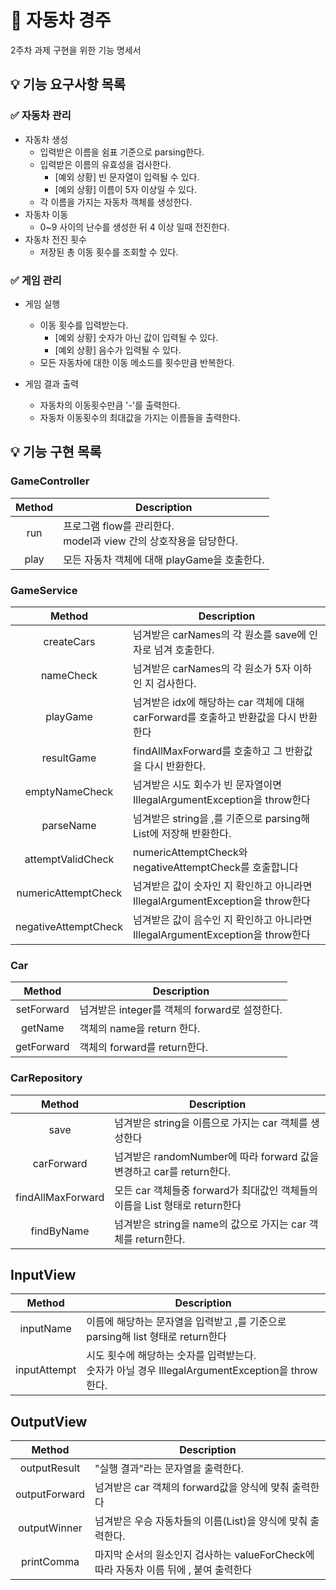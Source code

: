 # 🚗 자동차 경주
2주차 과제 구현을 위한 기능 명세서

## 💡  기능 요구사항 목록

### ✅ 자동차 관리

- 자동차 생성
  - 입력받은 이름을 쉼표 기준으로 parsing한다.
  - 입력받은 이름의 유효성을 검사한다.
    - [예외 상황] 빈 문자열이 입력될 수 있다.
    - [예외 상황] 이름이 5자 이상일 수 있다.
  - 각 이름을 가지는 자동차 객체를 생성한다.
- 자동차 이동
  - 0~9 사이의 난수를 생성한 뒤 4 이상 일때 전진한다.
- 자동차 전진 횟수
  - 저장된 총 이동 횟수를 조회할 수 있다.

### ✅ 게임 관리

- 게임 실행
  - 이동 횟수를 입력받는다.
    - [예외 상황] 숫자가 아닌 값이 입력될 수 있다.
    - [예외 상황] 음수가 입력될 수 있다.
  - 모든 자동차에 대한 이동 메소드를 횟수만큼 반복한다.

- 게임 결과 출력
  - 자동차의 이동횟수만큼 '-'를 출력한다.
  - 자동차 이동횟수의 최대값을 가지는 이름들을 출력한다.

## 💡  기능 구현 목록
### GameController
| Method  | Description                                      |
|:-------:|--------------------------------------------------|
|   run   | 프로그램 flow를 관리한다. <br> model과 view 간의 상호작용을 담당한다. |
|play| 모든 자동차 객체에 대해 playGame을 호출한다.|

### GameService
|        Method         | Description                                               |
|:---------------------:|-----------------------------------------------------------|
|      createCars       | 넘겨받은 carNames의 각 원소를 save에 인자로 넘겨 호출한다.                   | 
|       nameCheck       | 넘겨받은 carNames의 각 원소가 5자 이하인 지 검사한다.                       |
|       playGame        | 넘겨받은 idx에 해당하는 car 객체에 대해 carForward를 호출하고 반환값을 다시 반환한다   |
|      resultGame       | findAllMaxForward를 호출하고 그 반환값을 다시 반환한다.                   |
|    emptyNameCheck     | 넘겨받은 시도 회수가 빈 문자열이면 IllegalArgumentException을 throw한다     |
|       parseName       | 넘겨받은 string을 ,를 기준으로 parsing해 List<String>에 저장해 반환한다.     |
|   attemptValidCheck   | numericAttemptCheck와 negativeAttemptCheck를 호출합니다          |
|  numericAttemptCheck  | 넘겨받은 값이 숫자인 지 확인하고 아니라면 IllegalArgumentException을 throw한다 |
| negativeAttemptCheck  | 넘겨받은 값이 음수인 지 확인하고 아니라면 IllegalArgumentException을 throw한다   |

### Car
|   Method   | Description                      |
|:----------:|----------------------------------|
| setForward | 넘겨받은 integer를 객체의 forward로 설정한다. |
|  getName   | 객체의 name을 return 한다.             |
| getForward | 객체의 forward를 return한다.           |

### CarRepository
|      Method       | Description                                          |
|:-----------------:|------------------------------------------------------|
|       save        | 넘겨받은 string을 이름으로 가지는 car 객체를 생성한다                   |
|    carForward     | 넘겨받은 randomNumber에 따라 forward 값을 변경하고 car를 return한다. |
| findAllMaxForward | 모든 car 객체들중 forward가 최대값인 객체들의 이름을 List 형태로 return한다 |
|    findByName     | 넘겨받은 string을 name의 값으로 가지는 car 객체를 return한다.         |

## InputView
|    Method    | Description                                                             |
|:------------:|-------------------------------------------------------------------------|
|  inputName   | 이름에 해당하는 문자열을 입력받고 ,를 기준으로 parsing해 list 형태로 return한다                   |
| inputAttempt | 시도 횟수에 해당하는 숫자를 입력받는다.<br> 숫자가 아닐 경우 IllegalArgumentException을 throw한다. |

## OutputView
|    Method     | Description                                             |
|:-------------:|---------------------------------------------------------|
| outputResult  | "실행 결과"라는 문자열을 출력한다.                                    |
| outputForward | 넘겨받은 car 객체의 forward값을 양식에 맞춰 출력한다                      |
| outputWinner  | 넘겨받은 우승 자동차들의 이름(List<String>)을 양식에 맞춰 출력한다.            |
|  printComma   | 마지막 순서의 원소인지 검사하는 valueForCheck에 따라 자동차 이름 뒤에 , 붙여 출력한다 |